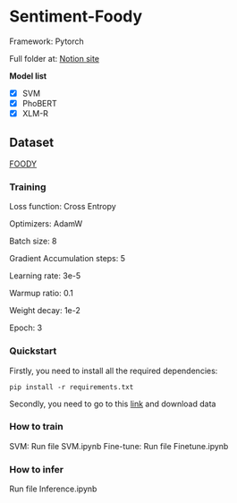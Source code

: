 # Sentiment-Foody

Framework: Pytorch

Full folder at: [Notion site](https://drive.google.com/drive/folders/1iW6nos7wXvQXtYfZ3s9di6GpEWtBj8ez?usp=share_link)

**Model list**

- [x] SVM
- [x] PhoBERT
- [x] XLM-R

## Dataset

[FOODY](https://www.kaggle.com/competitions/int3405-sentiment-analysis-problem/data)


### Training

Loss function: Cross Entropy

Optimizers: AdamW

Batch size: 8

Gradient Accumulation steps: 5

Learning rate: 3e-5

Warmup ratio: 0.1

Weight decay: 1e-2

Epoch: 3

### Quickstart

Firstly, you need to install all the required dependencies:

```
pip install -r requirements.txt
```
Secondly, you need to go to this [link](https://drive.google.com/drive/folders/1-8TKnViF6LaJMWivjyaiPplVQppwP96E?usp=share_link) and download data

### How to train

SVM: Run file SVM.ipynb
Fine-tune: Run file Finetune.ipynb

### How to infer

Run file Inference.ipynb

